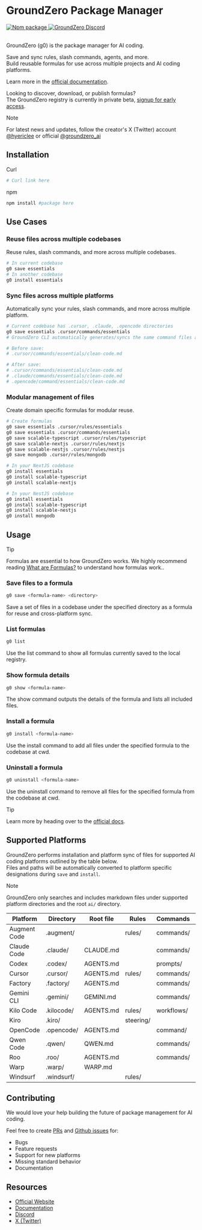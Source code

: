 # GroundZero Package Manager

<a href="https://www.npmjs.com/package/mem0ai" target="blank">
  <img src="https://img.shields.io/npm/v/mem0ai?style=flat-square" alt="Npm package">
</a>
<a href="https://"  target="blank">
  <img src="https://img.shields.io/badge/Discord-%235865F2.svg?&logo=discord&logoColor=white&style=flat-square" alt="GroundZero Discord">
</a>
<br /><br />

GroundZero (g0) is the package manager for AI coding.

Save and sync rules, slash commands, agents, and more.  
Build reusable formulas for use across multiple projects and AI coding platforms.

Learn more in the [official documentation](https://groundzero.enulus.com/docs).

Looking to discover, download, or publish formulas?  
The GroundZero registry is currently in private beta, [signup for early access](https://tally.so/r/wzaerk). 

> [!NOTE]  
> For latest news and updates, follow the creator's X (Twitter) account
> [@hyericlee](https://x.com/hyericlee)
> or official [@groundzero_ai](https://x.com/groundzero_ai)

## Installation

Curl
```bash
# Curl link here
```

npm
```bash
npm install #package here
```
## Use Cases

### Reuse files across multiple codebases
Reuse rules, slash commands, and more across multiple codebases.
```bash title="Terminal"
# In current codebase
g0 save essentials
# In another codebase
g0 install essentials
```  

### Sync files across multiple platforms
Automatically sync your rules, slash commands, and more across multiple platform.
```bash title="Terminal"
# Current codebase has .cursor, .claude, .opencode directories
g0 save essentials .cursor/commands/essentials
# GroundZero CLI automatically generates/syncs the same command files accross all platforms.

# Before save:
# .cursor/commands/essentials/clean-code.md

# After save:
# .cursor/commands/essentials/clean-code.md
# .claude/commands/essentials/clean-code.md
# .opencode/command/essentials/clean-code.md
```  

### Modular management of files
Create domain specific formulas for modular reuse.
```bash title="Terminal"
# Create formulas
g0 save essentials .cursor/rules/essentials
g0 save essentials .cursor/commands/essentials
g0 save scalable-typescript .cursor/rules/typescript
g0 save scalable-nextjs .cursor/rules/nextjs
g0 save scalable-nestjs .cursor/rules/nestjs
g0 save mongodb .cursor/rules/mongodb

# In your NextJS codebase
g0 install essentials
g0 install scalable-typescript
g0 install scalable-nextjs

# In your NestJS codebase
g0 install essentials
g0 install scalable-typescript
g0 install scalable-nestjs
g0 install mongodb
```  

## Usage

> [!TIP]  
> Formulas are essential to how GroundZero works. We highly recommend reading [What are Formulas?](https://groundzero.enulus.com/docs/what-are-formulas) to understand how formulas work..

### Save files to a formula
```bash title="Terminal"
g0 save <formula-name> <directory>
```  
Save a set of files in a codebase under the specified directory as a formula for reuse and cross-platform sync.

### List formulas
```bash title="Terminal"
g0 list
```  
Use the list command to show all formulas currently saved to the local registry.  

### Show formula details
```bash title="Terminal"
g0 show <formula-name>
```  
The show command outputs the details of the formula and lists all included files.

### Install a formula
```bash title="Terminal"
g0 install <formula-name>
```  
Use the install command to add all files under the specified formula to the codebase at cwd.

### Uninstall a formula
```bash title="Terminal"
g0 uninstall <formula-name>
```  
Use the uninstall command to remove all files for the specified formula from the codebase at cwd.

> [!TIP]  
> Learn more by heading over to the [official docs](https://groundzero.enulus.com/docs).

## Supported Platforms

GroundZero performs installation and platform sync of files for supported AI coding platforms outlined by the table below.  
Files and paths will be automatically converted to platform specific designations during `save` and `install`.

> [!NOTE]  
> GroundZero only searches and includes markdown files under supported platform directories and the root `ai/` directory.

| Platform | Directory | Root file | Rules | Commands | Agents |
| --- | --- | --- | --- | --- | --- |
| Augment Code | .augment/ | | rules/ | commands/ |  |
| Claude Code | .claude/ | CLAUDE.md | | commands/ | agents/ |
| Codex | .codex/ | AGENTS.md | | prompts/ | |
| Cursor | .cursor/ | AGENTS.md | rules/ | commands/ | |
| Factory | .factory/ | AGENTS.md | | commands/ | droids/ |
| Gemini CLI | .gemini/ | GEMINI.md | | commands/ | |
| Kilo Code | .kilocode/ | AGENTS.md | rules/ | workflows/ | | 
| Kiro | .kiro/ | | steering/ |  | |
| OpenCode | .opencode/ | AGENTS.md | | command/ | agent/ |
| Qwen Code | .qwen/ | QWEN.md | | commands/ | agents/ |
| Roo | .roo/ | AGENTS.md | | commands/ | |
| Warp | .warp/ | WARP.md | | |
| Windsurf | .windsurf/ | | rules/ |  | |

## Contributing

We would love your help building the future of package management for AI coding.  

Feel free to create [PRs](https://github.com/groundzero-ai/gpm/pulls) and [Github issues](https://github.com/groundzero-ai/gpm/issues) for:
- Bugs
- Feature requests
- Support for new platforms
- Missing standard behavior
- Documentation

## Resources

- [Official Website]()
- [Documentation]()
- [Discord]()
- [X (Twitter)](https://x.com/groundzero_ai)